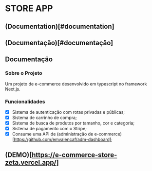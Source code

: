# STORE APP

## (Documentation)[#documentation]
## (Documentação)[#documentação]

## Documentação

### Sobre o Projeto
Um projeto de e-commerce desenvolvido em typescript no framework Next.js.

### Funcionalidades

- [x] Sistema de autenticação com rotas privadas e públicas;
- [x] Sistema de carrinho de compra;
- [x] Sistema de busca de produtos por tamanho, cor e categoria;
- [x] Sistema de pagamento com o Stripe;
- [x] Consume uma API de (administração de e-commerce)[https://github.com/emvalencaf/adm-dashboard];

## (DEMO)[https://e-commerce-store-zeta.vercel.app/]